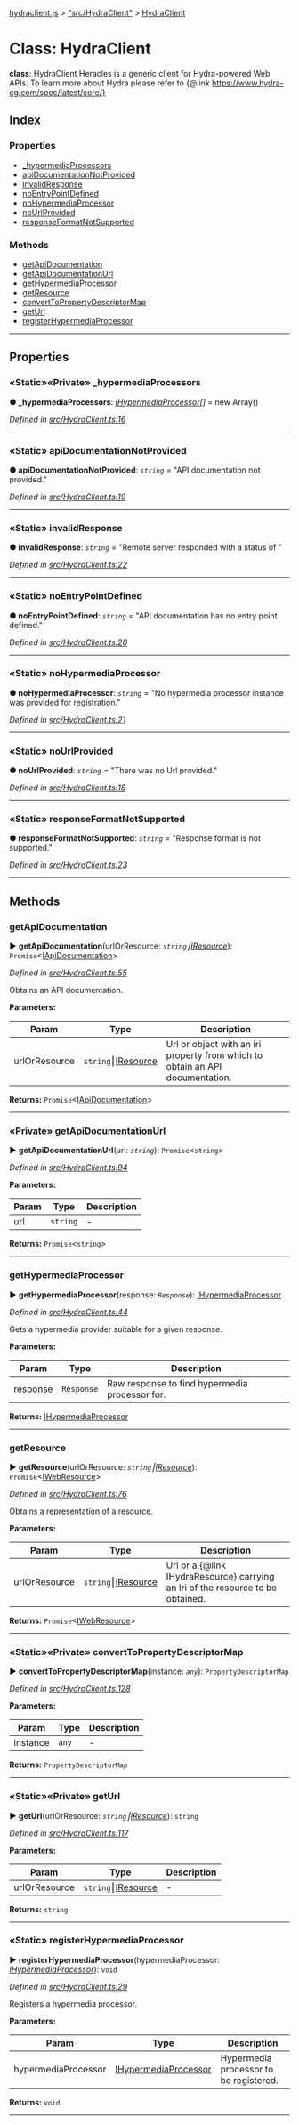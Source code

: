 [hydraclient.js](../README.md) > ["src/HydraClient"](../modules/_src_hydraclient_.md) > [HydraClient](../classes/_src_hydraclient_.hydraclient.md)



# Class: HydraClient

**class**: HydraClient Heracles is a generic client for Hydra-powered Web APIs.
                   To learn more about Hydra please refer to {@link https://www.hydra-cg.com/spec/latest/core/}

## Index

### Properties

* [_hypermediaProcessors](_src_hydraclient_.hydraclient.md#_hypermediaprocessors)
* [apiDocumentationNotProvided](_src_hydraclient_.hydraclient.md#apidocumentationnotprovided)
* [invalidResponse](_src_hydraclient_.hydraclient.md#invalidresponse)
* [noEntryPointDefined](_src_hydraclient_.hydraclient.md#noentrypointdefined)
* [noHypermediaProcessor](_src_hydraclient_.hydraclient.md#nohypermediaprocessor)
* [noUrlProvided](_src_hydraclient_.hydraclient.md#nourlprovided)
* [responseFormatNotSupported](_src_hydraclient_.hydraclient.md#responseformatnotsupported)


### Methods

* [getApiDocumentation](_src_hydraclient_.hydraclient.md#getapidocumentation)
* [getApiDocumentationUrl](_src_hydraclient_.hydraclient.md#getapidocumentationurl)
* [getHypermediaProcessor](_src_hydraclient_.hydraclient.md#gethypermediaprocessor)
* [getResource](_src_hydraclient_.hydraclient.md#getresource)
* [convertToPropertyDescriptorMap](_src_hydraclient_.hydraclient.md#converttopropertydescriptormap)
* [getUrl](_src_hydraclient_.hydraclient.md#geturl)
* [registerHypermediaProcessor](_src_hydraclient_.hydraclient.md#registerhypermediaprocessor)



---
## Properties
<a id="_hypermediaprocessors"></a>

### «Static»«Private» _hypermediaProcessors

**●  _hypermediaProcessors**:  *[IHypermediaProcessor](../interfaces/_src_datamodel_ihypermediaprocessor_.ihypermediaprocessor.md)[]*  =  new Array<IHypermediaProcessor>()

*Defined in [src/HydraClient.ts:16](https://github.com//HydraCG/Heracles.ts/blob/master/src/HydraClient.ts#L16)*





___

<a id="apidocumentationnotprovided"></a>

### «Static» apiDocumentationNotProvided

**●  apiDocumentationNotProvided**:  *`string`*  = "API documentation not provided."

*Defined in [src/HydraClient.ts:19](https://github.com//HydraCG/Heracles.ts/blob/master/src/HydraClient.ts#L19)*





___

<a id="invalidresponse"></a>

### «Static» invalidResponse

**●  invalidResponse**:  *`string`*  = "Remote server responded with a status of "

*Defined in [src/HydraClient.ts:22](https://github.com//HydraCG/Heracles.ts/blob/master/src/HydraClient.ts#L22)*





___

<a id="noentrypointdefined"></a>

### «Static» noEntryPointDefined

**●  noEntryPointDefined**:  *`string`*  = "API documentation has no entry point defined."

*Defined in [src/HydraClient.ts:20](https://github.com//HydraCG/Heracles.ts/blob/master/src/HydraClient.ts#L20)*





___

<a id="nohypermediaprocessor"></a>

### «Static» noHypermediaProcessor

**●  noHypermediaProcessor**:  *`string`*  = "No hypermedia processor instance was provided for registration."

*Defined in [src/HydraClient.ts:21](https://github.com//HydraCG/Heracles.ts/blob/master/src/HydraClient.ts#L21)*





___

<a id="nourlprovided"></a>

### «Static» noUrlProvided

**●  noUrlProvided**:  *`string`*  = "There was no Url provided."

*Defined in [src/HydraClient.ts:18](https://github.com//HydraCG/Heracles.ts/blob/master/src/HydraClient.ts#L18)*





___

<a id="responseformatnotsupported"></a>

### «Static» responseFormatNotSupported

**●  responseFormatNotSupported**:  *`string`*  = "Response format is not supported."

*Defined in [src/HydraClient.ts:23](https://github.com//HydraCG/Heracles.ts/blob/master/src/HydraClient.ts#L23)*





___


## Methods
<a id="getapidocumentation"></a>

###  getApiDocumentation

► **getApiDocumentation**(urlOrResource: *`string`⎮[IResource](../interfaces/_src_datamodel_iresource_.iresource.md)*): `Promise`<[IApiDocumentation](../interfaces/_src_datamodel_iapidocumentation_.iapidocumentation.md)>




*Defined in [src/HydraClient.ts:55](https://github.com//HydraCG/Heracles.ts/blob/master/src/HydraClient.ts#L55)*



Obtains an API documentation.


**Parameters:**

| Param  | Type                | Description  |
| ------ | ------------------- | ------------ |
| urlOrResource | `string`⎮[IResource](../interfaces/_src_datamodel_iresource_.iresource.md) | Url or object with an iri property from which to obtain an API documentation. |





**Returns:** `Promise`<[IApiDocumentation](../interfaces/_src_datamodel_iapidocumentation_.iapidocumentation.md)>







___

<a id="getapidocumentationurl"></a>

### «Private» getApiDocumentationUrl

► **getApiDocumentationUrl**(url: *`string`*): `Promise`<`string`>




*Defined in [src/HydraClient.ts:94](https://github.com//HydraCG/Heracles.ts/blob/master/src/HydraClient.ts#L94)*



**Parameters:**

| Param  | Type                | Description  |
| ------ | ------------------- | ------------ |
| url | `string` | - |





**Returns:** `Promise`<`string`>





___

<a id="gethypermediaprocessor"></a>

###  getHypermediaProcessor

► **getHypermediaProcessor**(response: *`Response`*): [IHypermediaProcessor](../interfaces/_src_datamodel_ihypermediaprocessor_.ihypermediaprocessor.md)




*Defined in [src/HydraClient.ts:44](https://github.com//HydraCG/Heracles.ts/blob/master/src/HydraClient.ts#L44)*



Gets a hypermedia provider suitable for a given response.


**Parameters:**

| Param  | Type                | Description  |
| ------ | ------------------- | ------------ |
| response | `Response` | Raw response to find hypermedia processor for. |





**Returns:** [IHypermediaProcessor](../interfaces/_src_datamodel_ihypermediaprocessor_.ihypermediaprocessor.md)







___

<a id="getresource"></a>

###  getResource

► **getResource**(urlOrResource: *`string`⎮[IResource](../interfaces/_src_datamodel_iresource_.iresource.md)*): `Promise`<[IWebResource](../interfaces/_src_datamodel_iwebresource_.iwebresource.md)>




*Defined in [src/HydraClient.ts:76](https://github.com//HydraCG/Heracles.ts/blob/master/src/HydraClient.ts#L76)*



Obtains a representation of a resource.


**Parameters:**

| Param  | Type                | Description  |
| ------ | ------------------- | ------------ |
| urlOrResource | `string`⎮[IResource](../interfaces/_src_datamodel_iresource_.iresource.md) | Url or a {@link IHydraResource} carrying an Iri of the resource to be obtained. |





**Returns:** `Promise`<[IWebResource](../interfaces/_src_datamodel_iwebresource_.iwebresource.md)>







___

<a id="converttopropertydescriptormap"></a>

### «Static»«Private» convertToPropertyDescriptorMap

► **convertToPropertyDescriptorMap**(instance: *`any`*): `PropertyDescriptorMap`




*Defined in [src/HydraClient.ts:128](https://github.com//HydraCG/Heracles.ts/blob/master/src/HydraClient.ts#L128)*



**Parameters:**

| Param  | Type                | Description  |
| ------ | ------------------- | ------------ |
| instance | `any` | - |





**Returns:** `PropertyDescriptorMap`





___

<a id="geturl"></a>

### «Static»«Private» getUrl

► **getUrl**(urlOrResource: *`string`⎮[IResource](../interfaces/_src_datamodel_iresource_.iresource.md)*): `string`




*Defined in [src/HydraClient.ts:117](https://github.com//HydraCG/Heracles.ts/blob/master/src/HydraClient.ts#L117)*



**Parameters:**

| Param  | Type                | Description  |
| ------ | ------------------- | ------------ |
| urlOrResource | `string`⎮[IResource](../interfaces/_src_datamodel_iresource_.iresource.md) | - |





**Returns:** `string`





___

<a id="registerhypermediaprocessor"></a>

### «Static» registerHypermediaProcessor

► **registerHypermediaProcessor**(hypermediaProcessor: *[IHypermediaProcessor](../interfaces/_src_datamodel_ihypermediaprocessor_.ihypermediaprocessor.md)*): `void`




*Defined in [src/HydraClient.ts:29](https://github.com//HydraCG/Heracles.ts/blob/master/src/HydraClient.ts#L29)*



Registers a hypermedia processor.


**Parameters:**

| Param  | Type                | Description  |
| ------ | ------------------- | ------------ |
| hypermediaProcessor | [IHypermediaProcessor](../interfaces/_src_datamodel_ihypermediaprocessor_.ihypermediaprocessor.md) | Hypermedia processor to be registered. |





**Returns:** `void`





___


